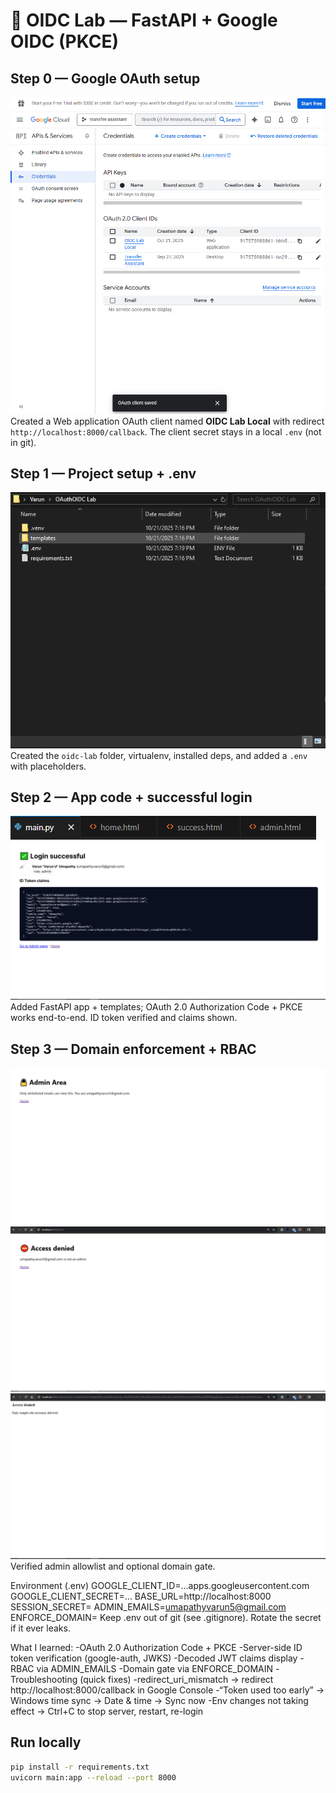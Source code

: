 # 🧠 OIDC Lab — FastAPI + Google OIDC (PKCE)

## Step 0 — Google OAuth setup
![Step 0 — Credentials](images/step0-credentials.png)
Created a Web application OAuth client named **OIDC Lab Local** with redirect `http://localhost:8000/callback`. The client secret stays in a local `.env` (not in git).

## Step 1 — Project setup + .env
![Step 1 — Scaffold](images/step1-scaffold.png)
Created the `oidc-lab` folder, virtualenv, installed deps, and added a `.env` with placeholders.

## Step 2 — App code + successful login
![Step 2 — VS Code](images/step2-vscode.png)
![Step 2 — Success](images/step2-success.png)
Added FastAPI app + templates; OAuth 2.0 Authorization Code + PKCE works end-to-end. ID token verified and claims shown.

## Step 3 — Domain enforcement + RBAC
![Step 3 — Admin Allowed](images/step3-admin-allowed.png)
![Step 3 — Admin Denied](images/step3-admin-denied.png)
![Step 3 — Domain Denied](images/step3-domain-denied.png)
Verified admin allowlist and optional domain gate.


Environment (.env)
GOOGLE_CLIENT_ID=...apps.googleusercontent.com
GOOGLE_CLIENT_SECRET=...
BASE_URL=http://localhost:8000
SESSION_SECRET=<random string>
ADMIN_EMAILS=umapathyvarun5@gmail.com
ENFORCE_DOMAIN=
Keep .env out of git (see .gitignore). Rotate the secret if it ever leaks.

What I learned:
-OAuth 2.0 Authorization Code + PKCE
-Server-side ID token verification (google-auth, JWKS)
-Decoded JWT claims display
-RBAC via ADMIN_EMAILS
-Domain gate via ENFORCE_DOMAIN
-Troubleshooting (quick fixes)
    -redirect_uri_mismatch → redirect http://localhost:8000/callback in Google Console
    -“Token used too early” → Windows time sync → Date & time → Sync now
    -Env changes not taking effect → Ctrl+C to stop server, restart, re-login

## Run locally
```bash
pip install -r requirements.txt
uvicorn main:app --reload --port 8000
